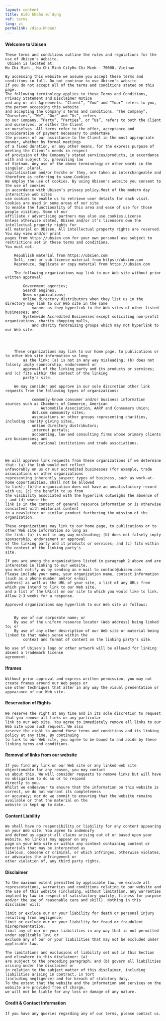 ```yaml
---
layout: content
title: Điều khoản sử dụng
ref: terms
lang: vi
permalink: /dieu-khoan/
---
```

#### Welcome to Ubisen
	These terms and conditions outline the rules and regulations for the use of Ubisen's Website.  
	 Ubisen is located at: 
	Ho Chi Minh , Ho Chi Minh CityHo Chi Minh - 70000, Vietnam
	
	By accessing this website we assume you accept these terms and conditions in full. Do not continue to use Ubisen's website 
	if you do not accept all of the terms and conditions stated on this page.
	The following terminology applies to these Terms and Conditions, Privacy Statement and Disclaimer Notice
	and any or all Agreements: “Client”, “You” and “Your” refers to you, the person accessing this website
	and accepting the Company’s terms and conditions. “The Company”, “Ourselves”, “We”, “Our” and “Us”, refers
	to our Company. “Party”, “Parties”, or “Us”, refers to both the Client and ourselves, or either the Client
	or ourselves. All terms refer to the offer, acceptance and consideration of payment necessary to undertake
	the process of our assistance to the Client in the most appropriate manner, whether by formal meetings
	of a fixed duration, or any other means, for the express purpose of meeting the Client’s needs in respect
	of provision of the Company’s stated services/products, in accordance with and subject to, prevailing law
	of Vietnam. Any use of the above terminology or other words in the singular, plural,
	capitalisation and/or he/she or they, are taken as interchangeable and therefore as referring to same.Cookies
	We employ the use of cookies. By using Ubisen's website you consent to the use of cookies 
	in accordance with Ubisen’s privacy policy.Most of the modern day interactive web sites
	use cookies to enable us to retrieve user details for each visit. Cookies are used in some areas of our site
	to enable the functionality of this area and ease of use for those people visiting. Some of our 
	affiliate / advertising partners may also use cookies.License
	Unless otherwise stated, Ubisen and/or it’s licensors own the intellectual property rights for
	all material on Ubisen. All intellectual property rights are reserved. You may view and/or print
	pages from https://ubsien.com for your own personal use subject to restrictions set in these terms and conditions.
	You must not:
	
		Republish material from https://ubsien.com
		Sell, rent or sub-license material from https://ubsien.com
		Reproduce, duplicate or copy material from https://ubsien.com
	
		The following organizations may link to our Web site without prior written approval:
			
			Government agencies;
			Search engines;
			News organizations;
			Online directory distributors when they list us in the directory may link to our Web site in the same
				manner as they hyperlink to the Web sites of other listed businesses; and
			Systemwide Accredited Businesses except soliciting non-profit organizations, charity shopping malls,
				and charity fundraising groups which may not hyperlink to our Web site.
			
		
	
	
		These organizations may link to our home page, to publications or to other Web site information so long
			as the link: (a) is not in any way misleading; (b) does not falsely imply sponsorship, endorsement or
			approval of the linking party and its products or services; and (c) fits within the context of the linking
			party's site.
		
		We may consider and approve in our sole discretion other link requests from the following types of organizations:
			
				commonly-known consumer and/or business information sources such as Chambers of Commerce, American
					Automobile Association, AARP and Consumers Union;
				dot.com community sites;
				associations or other groups representing charities, including charity giving sites,
				online directory distributors;
				internet portals;
				accounting, law and consulting firms whose primary clients are businesses; and
				educational institutions and trade associations.
			
		
	
	We will approve link requests from these organizations if we determine that: (a) the link would not reflect
	unfavorably on us or our accredited businesses (for example, trade associations or other organizations
	representing inherently suspect types of business, such as work-at-home opportunities, shall not be allowed
	to link); (b)the organization does not have an unsatisfactory record with us; (c) the benefit to us from
	the visibility associated with the hyperlink outweighs the absence of ; and (d) where the
	link is in the context of general resource information or is otherwise consistent with editorial content
	in a newsletter or similar product furthering the mission of the organization.

	These organizations may link to our home page, to publications or to other Web site information so long as
	the link: (a) is not in any way misleading; (b) does not falsely imply sponsorship, endorsement or approval
	of the linking party and it products or services; and (c) fits within the context of the linking party's
	site.

	If you are among the organizations listed in paragraph 2 above and are interested in linking to our website,
	you must notify us by sending an e-mail to contact@ubisen.com.
	Please include your name, your organization name, contact information (such as a phone number and/or e-mail
	address) as well as the URL of your site, a list of any URLs from which you intend to link to our Web site,
	and a list of the URL(s) on our site to which you would like to link. Allow 2-3 weeks for a response.

	Approved organizations may hyperlink to our Web site as follows:

	
		By use of our corporate name; or
		By use of the uniform resource locator (Web address) being linked to; or
		By use of any other description of our Web site or material being linked to that makes sense within the
			context and format of content on the linking party's site.
	
	No use of Ubisen’s logo or other artwork will be allowed for linking absent a trademark license
	agreement.

#### Iframes
	Without prior approval and express written permission, you may not create frames around our Web pages or
	use other techniques that alter in any way the visual presentation or appearance of our Web site.

#### Reservation of Rights
	We reserve the right at any time and in its sole discretion to request that you remove all links or any particular
	link to our Web site. You agree to immediately remove all links to our Web site upon such request. We also
	reserve the right to amend these terms and conditions and its linking policy at any time. By continuing
	to link to our Web site, you agree to be bound to and abide by these linking terms and conditions.

#### Removal of links from our website
	If you find any link on our Web site or any linked web site objectionable for any reason, you may contact
	us about this. We will consider requests to remove links but will have no obligation to do so or to respond
	directly to you.
	Whilst we endeavour to ensure that the information on this website is correct, we do not warrant its completeness
	or accuracy; nor do we commit to ensuring that the website remains available or that the material on the
	website is kept up to date.

#### Content Liability
	We shall have no responsibility or liability for any content appearing on your Web site. You agree to indemnify
	and defend us against all claims arising out of or based upon your Website. No link(s) may appear on any
	page on your Web site or within any context containing content or materials that may be interpreted as
	libelous, obscene or criminal, or which infringes, otherwise violates, or advocates the infringement or
	other violation of, any third party rights.

#### Disclaimer
	To the maximum extent permitted by applicable law, we exclude all representations, warranties and conditions relating to our website and the use of this website (including, without limitation, any warranties implied by law in respect of satisfactory quality, fitness for purpose and/or the use of reasonable care and skill). Nothing in this disclaimer will:
	
	limit or exclude our or your liability for death or personal injury resulting from negligence;
	limit or exclude our or your liability for fraud or fraudulent misrepresentation;
	limit any of our or your liabilities in any way that is not permitted under applicable law; or
	exclude any of our or your liabilities that may not be excluded under applicable law.
	
	The limitations and exclusions of liability set out in this Section and elsewhere in this disclaimer: (a)
	are subject to the preceding paragraph; and (b) govern all liabilities arising under the disclaimer or
	in relation to the subject matter of this disclaimer, including liabilities arising in contract, in tort
	(including negligence) and for breach of statutory duty.
	To the extent that the website and the information and services on the website are provided free of charge,
	we will not be liable for any loss or damage of any nature.
#### Credit & Contact Information
	If you have any queries regarding any of our terms, please contact us.
